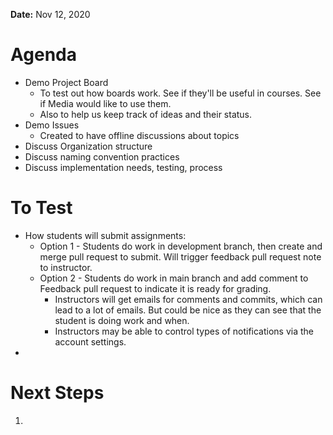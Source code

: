 **Date:** Nov 12, 2020

# Agenda
* Demo Project Board
  * To test out how boards work. See if they'll be useful in courses. See if Media would like to use them.
  * Also to help us keep track of ideas and their status.
* Demo Issues 
  * Created to have offline discussions about topics
* Discuss Organization structure
* Discuss naming convention practices
* Discuss implementation needs, testing, process

# To Test
* How students will submit assignments:
  * Option 1 - Students do work in development branch, then create and merge pull request to submit. Will trigger feedback pull request note to instructor.
  * Option 2 - Students do work in main branch and add comment to Feedback pull request to indicate it is ready for grading.
    * Instructors will get emails for comments and commits, which can lead to a lot of emails. But could be nice as they can see that the student is doing work and when.
    * Instructors may be able to control types of notifications via the account settings.
* 

# Next Steps
1. 
